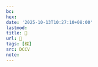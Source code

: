```yaml
---
bc:
hex:
date: '2025-10-13T10:27:10+08:00'
lastmod:
title: 􂶺
url: 􂶺
tags: [楪]
src: DCCV
note:
---
```

